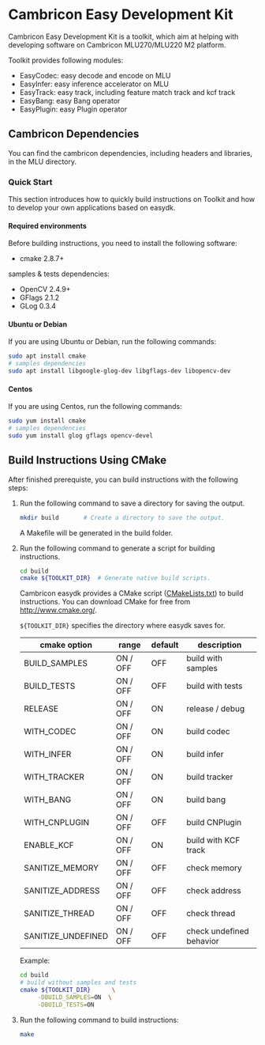 # Cambricon Easy Development Kit

Cambricon Easy Development Kit is a toolkit, which aim at helping with developing software on Cambricon MLU270/MLU220 M2 platform.

Toolkit provides following modules:
- EasyCodec: easy decode and encode on MLU
- EasyInfer: easy inference accelerator on MLU
- EasyTrack: easy track, including feature match track and kcf track
- EasyBang: easy Bang operator
- EasyPlugin: easy Plugin operator

## **Cambricon Dependencies** ##

You can find the cambricon dependencies, including headers and libraries, in the MLU directory.

### Quick Start ###

This section introduces how to quickly build instructions on Toolkit and how to develop your own applications based on easydk.

#### **Required environments** ####

Before building instructions, you need to install the following software:

- cmake 2.8.7+

samples & tests dependencies:

- OpenCV 2.4.9+
- GFlags 2.1.2
- GLog   0.3.4

#### Ubuntu or Debian ####

If you are using Ubuntu or Debian, run the following commands:

   ```bash
   sudo apt install cmake
   # samples dependencies
   sudo apt install libgoogle-glog-dev libgflags-dev libopencv-dev
   ```

#### Centos ####

If you are using Centos, run the following commands:

   ```bash
   sudo yum install cmake
   # samples dependencies
   sudo yum install glog gflags opencv-devel
   ```

## Build Instructions Using CMake ##

After finished prerequiste, you can build instructions with the following steps:

1. Run the following command to save a directory for saving the output.

   ```bash
   mkdir build       # Create a directory to save the output.
   ```

   A Makefile will be generated in the build folder.

2. Run the following command to generate a script for building instructions.

   ```bash
   cd build
   cmake ${TOOLKIT_DIR}  # Generate native build scripts.
   ```

   Cambricon easydk provides a CMake script ([CMakeLists.txt](CMakeLists.txt)) to build instructions. You can download CMake for free from <http://www.cmake.org/>.

   `${TOOLKIT_DIR}` specifies the directory where easydk saves for.

   | cmake option       | range           | default | description              |
   | ------------------ | --------------- | ------- | ------------------------ |
   | BUILD_SAMPLES      | ON / OFF        | OFF     | build with samples       |
   | BUILD_TESTS        | ON / OFF        | OFF     | build with tests         |
   | RELEASE            | ON / OFF        | ON      | release / debug          |
   | WITH_CODEC         | ON / OFF        | ON      | build codec              |
   | WITH_INFER         | ON / OFF        | ON      | build infer              |
   | WITH_TRACKER       | ON / OFF        | ON      | build tracker            |
   | WITH_BANG          | ON / OFF        | ON      | build bang               |
   | WITH_CNPLUGIN      | ON / OFF        | OFF     | build CNPlugin           |
   | ENABLE_KCF         | ON / OFF        | ON      | build with KCF track     |
   | SANITIZE_MEMORY    | ON / OFF        | OFF     | check memory             |
   | SANITIZE_ADDRESS   | ON / OFF        | OFF     | check address            |
   | SANITIZE_THREAD    | ON / OFF        | OFF     | check thread             |
   | SANITIZE_UNDEFINED | ON / OFF        | OFF     | check undefined behavior |

   Example:

   ```bash
   cd build
   # build without samples and tests
   cmake ${TOOLKIT_DIR}      \
        -DBUILD_SAMPLES=ON  \
        -DBUILD_TESTS=ON
   ```

3. Run the following command to build instructions:

   ```bash
   make
   ```

